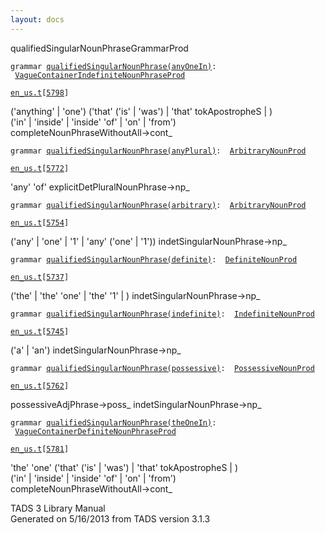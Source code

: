 ```yaml
---
layout: docs
---
```

<span class="title">qualifiedSingularNounPhrase</span><span class="type">GrammarProd</span>

`grammar `<span class="classExtLink">[`qualifiedSingularNounPhrase(anyOneIn)`](../object/qualifiedSingularNounPhrase(anyOneIn).html)</span>` :   `[`VagueContainerIndefiniteNounPhraseProd`](../object/VagueContainerIndefiniteNounPhraseProd.html)

[`en_us.t`](../file/en_us.t.html)`[`[`5798`](../source/en_us.t.html#5798)`]`



('anything' \| 'one') ('that' ('is' \| 'was') \| 'that' tokApostropheS
\| )  
('in' \| 'inside' \| 'inside' 'of' \| 'on' \| 'from')  
completeNounPhraseWithoutAll-\>cont\_  



`grammar `<span class="classExtLink">[`qualifiedSingularNounPhrase(anyPlural)`](../object/qualifiedSingularNounPhrase(anyPlural).html)</span>` :   `[`ArbitraryNounProd`](../object/ArbitraryNounProd.html)

[`en_us.t`](../file/en_us.t.html)`[`[`5772`](../source/en_us.t.html#5772)`]`



'any' 'of' explicitDetPluralNounPhrase-\>np\_  



`grammar `<span class="classExtLink">[`qualifiedSingularNounPhrase(arbitrary)`](../object/qualifiedSingularNounPhrase(arbitrary).html)</span>` :   `[`ArbitraryNounProd`](../object/ArbitraryNounProd.html)

[`en_us.t`](../file/en_us.t.html)`[`[`5754`](../source/en_us.t.html#5754)`]`



('any' \| 'one' \| '1' \| 'any' ('one' \| '1'))
indetSingularNounPhrase-\>np\_  



`grammar `<span class="classExtLink">[`qualifiedSingularNounPhrase(definite)`](../object/qualifiedSingularNounPhrase(definite).html)</span>` :   `[`DefiniteNounProd`](../object/DefiniteNounProd.html)

[`en_us.t`](../file/en_us.t.html)`[`[`5737`](../source/en_us.t.html#5737)`]`



('the' \| 'the' 'one' \| 'the' '1' \| ) indetSingularNounPhrase-\>np\_  



`grammar `<span class="classExtLink">[`qualifiedSingularNounPhrase(indefinite)`](../object/qualifiedSingularNounPhrase(indefinite).html)</span>` :   `[`IndefiniteNounProd`](../object/IndefiniteNounProd.html)

[`en_us.t`](../file/en_us.t.html)`[`[`5745`](../source/en_us.t.html#5745)`]`



('a' \| 'an') indetSingularNounPhrase-\>np\_  



`grammar `<span class="classExtLink">[`qualifiedSingularNounPhrase(possessive)`](../object/qualifiedSingularNounPhrase(possessive).html)</span>` :   `[`PossessiveNounProd`](../object/PossessiveNounProd.html)

[`en_us.t`](../file/en_us.t.html)`[`[`5762`](../source/en_us.t.html#5762)`]`



possessiveAdjPhrase-\>poss\_ indetSingularNounPhrase-\>np\_  



`grammar `<span class="classExtLink">[`qualifiedSingularNounPhrase(theOneIn)`](../object/qualifiedSingularNounPhrase(theOneIn).html)</span>` :   `[`VagueContainerDefiniteNounPhraseProd`](../object/VagueContainerDefiniteNounPhraseProd.html)

[`en_us.t`](../file/en_us.t.html)`[`[`5781`](../source/en_us.t.html#5781)`]`



'the' 'one' ('that' ('is' \| 'was') \| 'that' tokApostropheS \| )  
('in' \| 'inside' \| 'inside' 'of' \| 'on' \| 'from')  
completeNounPhraseWithoutAll-\>cont\_  





TADS 3 Library Manual  
Generated on 5/16/2013 from TADS version 3.1.3


